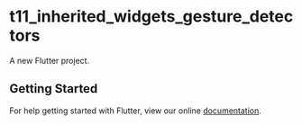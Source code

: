 # t11_inherited_widgets_gesture_detectors

A new Flutter project.

## Getting Started

For help getting started with Flutter, view our online
[documentation](https://flutter.io/).
